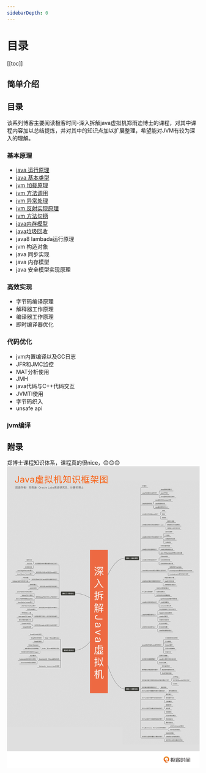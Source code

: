 ```yaml
---
sidebarDepth: 0
---
```


# 目录

[[toc]]

## 简单介绍

## 目录

   该系列博客主要阅读极客时间-深入拆解java虚拟机郑雨迪博士的课程，对其中课程内容加以总结提炼，并对其中的知识点加以扩展整理，希望能对JVM有较为深入的理解。

### 基本原理

- [java 运行原理](./java运行原理.html)
- [java 基本类型](./java基本类型.html)
- [jvm 加载原理](./jvm加载原理.html)
- [jvm 方法调用](./jvm方法调用原理.html)
- [jvm 异常处理](./jvm异常处理.html)
- [jvm 反射实现原理](./jvm反射原理.html)
- [jvm 方法句柄](./jvm方法句柄.html)
- [java内存模型](./java内存模型.html)
- [java垃圾回收](./java垃圾回收.html)
- java8 lambada运行原理
- jvm 构造对象
- java 同步实现
- java 内存模型
- java 安全模型实现原理

### 高效实现

- 字节码编译原理
- 解释器工作原理
- 编译器工作原理
- 即时编译器优化

### 代码优化

- jvm内置编译以及GC日志
- JFR和JMC监控
- MAT分析使用
- JMH
- java代码与C++代码交互
- JVMTI使用
- 字节码织入
- unsafe api

### jvm编译

## 附录
郑博士课程知识体系，课程真的很nice，:blush::blush::blush:
![An image](./jvm.jpg)
